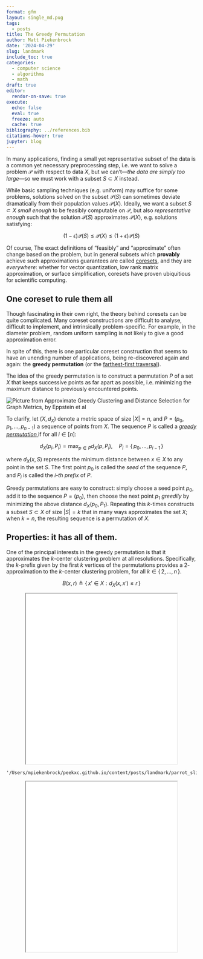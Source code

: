 ```yaml
---
format: gfm
layout: single_md.pug
tags:
  - posts
title: The Greedy Permutation
author: Matt Piekenbrock
date: '2024-04-29'
slug: landmark
include_toc: true
categories:
  - computer science
  - algorithms
  - math
draft: true
editor:
  rendor-on-save: true
execute:
  echo: false
  eval: true
  freeze: auto
  cache: true
bibliography: ../references.bib
citations-hover: true
jupyter: blog
---
```



In many applications, finding a small yet representative subset of the
data is a common yet necessary preprocessing step, i.e. we want to solve
a problem $\mathcal{P}$ with respect to data $X$, but we can’t—*the data
are simply too large*—so we must work with a subset $S \subset X$
instead.

While basic sampling techniques (e.g. uniform) may suffice for some
problems, solutions solved on the subset $\mathcal{P}(S)$ can sometimes
deviate dramatically from their population values $\mathcal{P}(X)$.
Ideally, we want a subset $S \subset X$ *small enough* to be feasibly
computable on $\mathcal{P}$, but also *representative enough* such that
the solution $\mathcal{P}(S)$ approximates $\mathcal{P}(X)$,
e.g. solutions satisfying:

$$ (1 - \epsilon) \mathcal{P}(S) \leq \mathcal{P}(X) \leq (1 + \epsilon) \mathcal{P}(S)$$

Of course, The exact definitions of “feasibly” and “approximate” often
change based on the problem, but in general subsets which **provably**
achieve such approximations guarantees are called
[coresets](https://en.wikipedia.org/wiki/Coreset), and they are
*everywhere*: whether for vector quantization, low rank matrix
approximation, or surface simplification, coresets have proven
ubiquitious for scientific computing.

<!-- pop up in a variety of computational, geometric, or learning settings. -->
<!-- Indeed, the [stochastic gradient descent](https://en.wikipedia.org/wiki/Stochastic_gradient_descent)---a cornerstone of deep learning---is a type of coreset. -->
<!-- to computational problems like basic vector summation and to learning problems, like linear regression or principle component analysis.  -->
<!-- it is slow and often ineffective to compute the full gradient each iteration of training, so we choose to approximate with "batches."  -->
<!-- https://sarielhp.org/p/15/greedy_permutation/permutation.pdf -->

## One coreset to rule them all

Though fascinating in their own right, the theory behind coresets can be
quite complicated. Many coreset constructions are difficult to analyse,
difficult to implement, and intrinsically problem-specific. For example,
in the diameter problem, random uniform sampling is not likely to give a
good approximation error.

In spite of this, there is one particular coreset construction that
seems to have an unending number of applications, being re-discovered
again and again: the **greedy permutation** (or the [farthest-first
traversal](https://en.wikipedia.org/wiki/Farthest-first_traversal)).
<!-- ubiquitous in computational geometry -->
<!-- Greedy permutations are effective permutations of an input set that keep points as far apart as possible while minimizing the maximum distance from any point to the sample. -->
The idea of the greedy permutation is to construct a permutation $P$ of
a set $X$ that keeps successive points as far apart as possible,
i.e. minimizing the maximum distance to previously encountered points.

![Picture from *Approximate Greedy Clustering and Distance Selection for
Graph Metrics*, by Eppstein et al](fft.png)

To clarify, let $(X, d_X)$ denote a metric space of size
$\lvert X \rvert = n$, and $P = (p_0, p_1, \dots, p_{n-1})$ a sequence
of points from $X$. The sequence $P$ is called a <u> *greedy
permutation* </u> if for all $i \in [n]$:

$$d_X(p_i, P_i) = \max_{p \in P} d_X(p, P_i), \quad P_i = \{\, p_0, \dots, p_{i-1}\,\}$$

where $d_X(x, S)$ represents the minimum distance between $x \in X$ to
any point in the set $S$. The first point $p_0$ is called the *seed* of
the sequence $P$, and $P_i$ is called the *i-th* *prefix* of $P$.

Greedy permutations are easy to construct: simply choose a seed point
$p_0$, add it to the sequence $P = (p_0)$, then choose the next point
$p_1$ *greedily* by minimizing the above distance $d_X(p_0, P_1)$.
Repeating this $k$-times constructs a subset $S \subset X$ of size
$\lvert S \rvert = k$ that in many ways approximates the set $X$; when
$k = n$, the resulting sequence is a permutation of $X$.

## Properties: it has all of them.

One of the principal interests in the greedy permutation is that it
approximates the $k$-center clustering problem at all resolutions.
Specifically, the $k$-prefix given by the first $k$ vertices of the
permutations provides a $2$-approximation to the $k$-center clustering
problem, for all $k \in \{ \, 2, \dots, n \, \}$.

<!-- Assume we've constructed a greedy permutation $P$ of $X$. What are its properties, what problems can it approximate, and how does it relate to coresets? First, let's define a _ball_: -->

$$B(x, r) \triangleq \{ \, x' \in X : d_X(x, x') \leq r \, \}$$

<!-- Naive computation of the $k$-th prefix of the greedy permutation takes $O(nk)$ time, though  -->
<!-- : given some problem $\mathcal{P}$ defined on some data $X$, a _coreset_ $S$ is a proxy for the full data set satsifying the property that same algorithm can be run on the coreset as the full data set, and the result on the coreset approximates that on the full data set. -->
<!-- Indeed, the cornerstone of [SGD](https://en.wikipedia.org/wiki/Stochastic_gradient_descent) i -->
<!-- a geometrically-oriented perspective on sampling is to choose a subset that preserves, in some sense, the *shape* of the underlying data. This goal is a bit lofty: we need precisely define both "shape" is, and how can we preserve it. -->
<!-- The idea is as follows. Suppose we have some data $X$ equipped ia metric \$d_X : X \\times X \\to \\mathbb{R}*+\$ (i.e. a metric space \$(X, d\_*X)\$) and some primitive operation $T : X \to \dots$ which computes some quantity of interest $\dots.$ -->
<!-- We would like to produce a subset $S \subseteq X$ of $X$ such that the -->
<!-- <https://sarielhp.org/p/04/survey/survey.pdf>
&#10;<https://en.wikipedia.org/wiki/Coreset> -->
<!-- In machine learning, this challenge often manifests in tasks where pairwise distance computations are necessary, such as clustering, classification, anomaly detection.
&#10;In many computational geometry and computer graphics applications, one often wants to compare detailed meshes identifiable point on an object that corresponds to matching points on similar objects.
&#10;$S \subseteq X$
&#10;$X$ -->
<!-- The metric k-center problem is a combinatorial optimization problem studied in theoretical computer science. Given n cities with specified distances, one wants to build k warehouses in different cities and minimize the maximum distance of a city to a warehouse. In graph theory, this means finding a set of k vertices for which the largest distance of any point to its closest vertex in the k-set is minimum. The vertices must be in a metric space, providing a complete graph that satisfies the triangle inequality. -->
<!-- k-center for any metric space (X , dX ). Given a dataset S ⊆ X , the goal is to quickly find a set of centers T ⊆ X with the constraint \|T\| = k. The objective is that maxa∈§ dX (a, T) is minimized over all such sets T. Here we extend the definition of a distance function to sets by dX (a, T) = minb∈T dX (a, b). -->

<div style="display: flex; justify-content: center; align-items: center;">

<iframe src="k_slider/index.html" width="400px;" height="450px;" sandbox="allow-same-origin allow-scripts allow-forms" style="overflow-y: hidden !important; text-overflow: hidden;" scrolling="no">
</iframe>

</div>

    '/Users/mpiekenbrock/peekxc.github.io/content/posts/landmark/parrot_slider.html'

<div style="display: flex; justify-content: center; align-items: center;">

<iframe src="parrot_slider/index.html" width="400px;" height="450px;" sandbox="allow-same-origin allow-scripts allow-forms" style="overflow-y: hidden !important; text-overflow: hidden;" scrolling="no">
</iframe>

</div>
